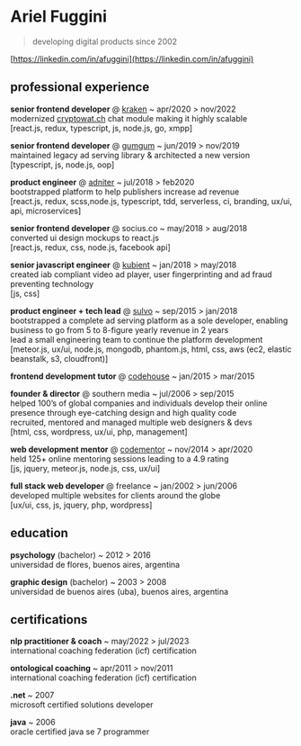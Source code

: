 
# Ariel Fuggini

> developing digital products since 2002

[https://linkedin.com/in/afuggini](https://linkedin.com/in/afuggini)  

## professional experience

**senior frontend developer** @ [kraken](https://kraken.com/) ~ apr/2020 > nov/2022  
modernized [cryptowat.ch](https://cryptowat.ch/) chat module making it highly scalable  
[react.js, redux, typescript, js, node.js, go, xmpp]  

**senior frontend developer** @ [gumgum](https://gumgum.com/)  ~ jun/2019 > nov/2019  
maintained legacy ad serving library & architected a new version  
[typescript, js, node.js, oop]  

**product engineer** @ [adniter](https://www.adniter.com/) ~ jul/2018 > feb2020  
 bootstrapped platform to help publishers increase ad revenue  
[react.js, redux, scss,node.js, typescript, tdd, serverless, ci, branding, ux/ui, api, microservices]  

**senior frontend developer** @ socius.co ~ may/2018 > aug/2018  
converted ui design mockups to react.js  
[react.js, redux, css, node.js, facebook api]  

**senior javascript engineer** @ [kubient](https://kubient.com/) ~ jan/2018 > may/2018  
created iab compliant video ad player, user fingerprinting and ad fraud preventing technology  
[js, css]  

**product engineer + tech lead** @ [sulvo](https://sulvo.com/) ~ sep/2015 > jan/2018  
bootstrapped a complete ad serving platform as a sole developer, enabling business to go from 5 to 8-figure yearly revenue in 2 years  
lead a small engineering team to continue the platform development  
[meteor.js, ux/ui, node.js, mongodb, phantom.js, html, css, aws (ec2, elastic beanstalk, s3, cloudfront)]  

**frontend development tutor** @ [codehouse](https://www.coderhouse.com/) ~ jan/2015 > mar/2015  

**founder & director** @ southern media ~ jul/2006 > sep/2015  
helped 100’s of global companies and individuals develop their online presence through eye-catching design and high quality code  
recruited, mentored and managed multiple web designers & devs  
[html, css, wordpress, ux/ui, php, management]  

**web development mentor** @ [codementor](https://www.codementor.io/@afuggini) ~ nov/2014 > apr/2020  
held 125+ online mentoring sessions leading to a 4.9 rating  
[js, jquery, meteor.js, node.js, css, ux/ui]  

**full stack web developer** @ freelance ~ jan/2002 > jun/2006  
developed multiple websites for clients around the globe  
[ux/ui, css, js, jquery, php, wordpress]  

## education

**psychology** (bachelor) ~ 2012 > 2016  
universidad de flores, buenos aires, argentina  

**graphic design** (bachelor) ~ 2003 > 2008  
universidad de buenos aires (uba), buenos aires, argentina  

## certifications

**nlp practitioner & coach** ~ may/2022 > jul/2023  
international coaching federation (icf) certification  

**ontological coaching** ~ apr/2011 > nov/2011  
international coaching federation (icf) certification  

**.net** ~ 2007  
microsoft certified solutions developer  

**java** ~ 2006  
oracle certified java se 7 programmer  

